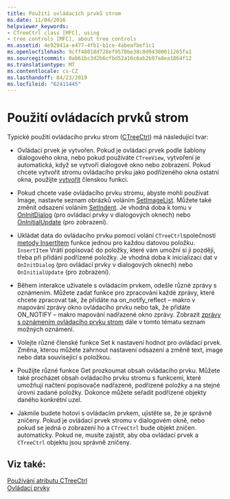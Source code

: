 ```yaml
---
title: Použití ovládacích prvků strom
ms.date: 11/04/2016
helpviewer_keywords:
- CTreeCtrl class [MFC], using
- tree controls [MFC], about tree controls
ms.assetid: 4e92941a-e477-4fb1-b1ce-4abeafbef1c1
ms.openlocfilehash: 9cff48018d728ef9578be38c0d94300011265fa1
ms.sourcegitcommit: 0ab61bc3d2b6cfbd52a16c6ab2b97a8ea1864f12
ms.translationtype: MT
ms.contentlocale: cs-CZ
ms.lasthandoff: 04/23/2019
ms.locfileid: "62411445"
---
```

# <a name="using-tree-controls"></a>Použití ovládacích prvků strom

Typické použití ovládacího prvku strom ([CTreeCtrl](../mfc/reference/ctreectrl-class.md)) má následující tvar:

- Ovládací prvek je vytvořen. Pokud je ovládací prvek podle šablony dialogového okna, nebo pokud používáte `CTreeView`, vytvoření je automatická, když se vytvoří dialogové okno nebo zobrazení. Pokud chcete vytvořit stromu ovládacího prvku jako podřízeného okna ostatní okna, použijte [vytvořit](../mfc/reference/ctreectrl-class.md#create) členskou funkci.

- Pokud chcete vaše ovládacího prvku stromu, abyste mohli používat Image, nastavte seznam obrázků voláním [SetImageList](../mfc/reference/ctreectrl-class.md#setimagelist). Můžete také změnit odsazení voláním [SetIndent](../mfc/reference/ctreectrl-class.md#setindent). Je vhodná doba k tomu v [OnInitDialog](../mfc/reference/cdialog-class.md#oninitdialog) (pro ovládací prvky v dialogových oknech) nebo [OnInitialUpdate](../mfc/reference/cview-class.md#oninitialupdate) (pro zobrazení).

- Ukládat data do ovládacího prvku pomocí volání `CTreeCtrl`společnosti [metody InsertItem](../mfc/reference/ctreectrl-class.md#insertitem) funkce jednou pro každou datovou položku. `InsertItem` Vrátí popisovač do položky, které vám umožní si ji později, třeba při přidání podřízené položky. Je vhodná doba k inicializaci dat v `OnInitDialog` (pro ovládací prvky v dialogových oknech) nebo `OnInitialUpdate` (pro zobrazení).

- Během interakce uživatele s ovládacím prvkem, odešle různé zprávy s oznámením. Můžete zadat funkce pro zpracování každé zprávy, které chcete zpracovat tak, že přidáte na on_notify_reflect – makro v mapování zprávy okno ovládacího prvku nebo tak, že přidáte ON_NOTIFY – makro mapování nadřazené okno zprávy. Zobrazit [zprávy s oznámením ovládacího prvku strom](../mfc/tree-control-notification-messages.md) dále v tomto tématu seznam možných oznámení.

- Volejte různé členské funkce Set k nastavení hodnot pro ovládací prvek. Změna, kterou můžete zahrnout nastavení odsazení a změně text, image nebo data související s položkou.

- Použijte různé funkce Get prozkoumat obsah ovládacího prvku. Můžete také procházet obsah ovládacího prvku stromu s funkcemi, které umožňují načtení popisovače nadřazené, podřízené položky a na stejné úrovni zadané položky. Dokonce můžete seřadit podřízené objekty daného konkrétní uzel.

- Jakmile budete hotovi s ovládacím prvkem, ujistěte se, že je správně zničeny. Pokud je ovládací prvek stromu v dialogovém okně, nebo pokud se jedná o zobrazení ho a `CTreeCtrl` bude objekt zničen. automaticky. Pokud ne, musíte zajistit, aby oba ovládací prvek a `CTreeCtrl` objektu jsou správně zničeny.

## <a name="see-also"></a>Viz také:

[Používání atributu CTreeCtrl](../mfc/using-ctreectrl.md)<br/>
[Ovládací prvky](../mfc/controls-mfc.md)
